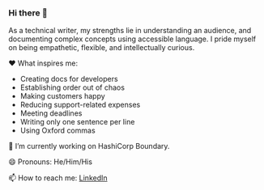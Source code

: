 ### Hi there 👋

<!--
**Dan-Heath/Dan-Heath** is a ✨ _special_ ✨ repository because its `README.md` (this file) appears on your GitHub profile.

Here are some ideas to get you started:

- 🔭 I’m currently working on ...
- 🌱 I’m currently learning ...
- 👯 I’m looking to collaborate on ...
- 🤔 I’m looking for help with ...
- 💬 Ask me about ...
- 📫 How to reach me: ...
- 😄 Pronouns: ...
- ⚡ Fun fact: ...
-->

As a technical writer, my strengths lie in understanding an audience, and documenting complex concepts using accessible language.
I pride myself on being empathetic, flexible, and intellectually curious.

:heart: What inspires me:
- Creating docs for developers
- Establishing order out of chaos
- Making customers happy
- Reducing support-related expenses
- Meeting deadlines
- Writing only one sentence per line
- Using Oxford commas

🔭 I’m currently working on HashiCorp Boundary.

😄 Pronouns: He/Him/His

📫 How to reach me: [LinkedIn
](https://www.linkedin.com/in/dan-heath-writer/)
